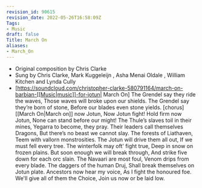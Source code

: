 ```yaml
---
revision_id: 90615
revision_date: 2022-05-26T16:58:09Z
Tags:
- Music
draft: false
Title: March On
aliases:
- March_On
---
```

* Original composition by Chris Clarke
* Sung by Chris Clarke, Mark Kuggeleijn , Asha Menai Oldale , William Kitchen and Lynda Cully
* [https://soundcloud.com/christopher-clarke-580791164/march-on-barbian-[[Music|music]]-for-jotun| March On]
The Grendel say they ride the waves,
Those waves will broke upon our shields.
The Grendel say they’re born of stone,
Before our blades even stone yields.
[chorus]
[[March On|March on]] now Jotun,
Now Jotun fight!
Hold firm now Jotun,
None can stand before our might!
The Thule’s slaves toil in their mines,
Yegarra to become, they pray.
Their leaders call themselves Dragons,
But there’s no beast we cannot slay.
The forests of Liathaven,
Teem with vallorn monstrosities.
The Jotun will drive them all out,
If we must fell every tree.
The winterfolk may oft' fight true,
Deep in snow on frozen plains.
But soon enough we will break through,
And strike five down for each orc slain.
The Navaari are most foul,
Venom drips from every blade.
The daggers of the human Druj,
Shall break themselves on Jotun plate.
Ancestors now hear my voice,
As I fight the honoured foe.
We'll give all of them the Choice,
Join us now or be laid low.